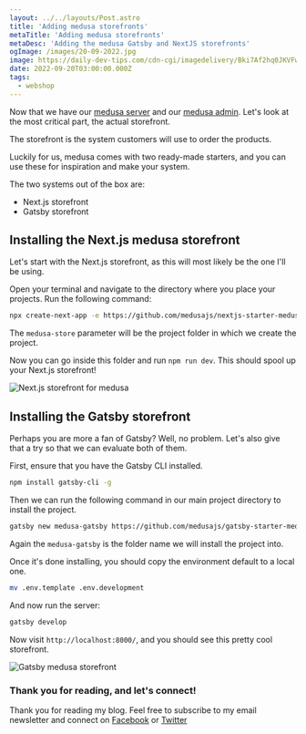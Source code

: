 ```yaml
---
layout: ../../layouts/Post.astro
title: 'Adding medusa storefronts'
metaTitle: 'Adding medusa storefronts'
metaDesc: 'Adding the medusa Gatsby and NextJS storefronts'
ogImage: /images/20-09-2022.jpg
image: https://daily-dev-tips.com/cdn-cgi/imagedelivery/Bki7Af2hq0JKVFw1XYYMQg/b871c517-a42d-487e-b4c3-416d7b6f6400
date: 2022-09-20T03:00:00.000Z
tags:
  - webshop
---
```


Now that we have our [medusa server](https://daily-dev-tips.com/posts/setting-up-the-medusa-server/) and our [medusa admin](https://daily-dev-tips.com/posts/adding-the-medusa-admin-dashboard/). Let's look at the most critical part, the actual storefront.

The storefront is the system customers will use to order the products.

Luckily for us, medusa comes with two ready-made starters, and you can use these for inspiration and make your system.

The two systems out of the box are:

- Next.js storefront
- Gatsby storefront

## Installing the Next.js medusa storefront

Let's start with the Next.js storefront, as this will most likely be the one I'll be using.

Open your terminal and navigate to the directory where you place your projects.
Run the following command:

```bash
npx create-next-app -e https://github.com/medusajs/nextjs-starter-medusa medusa-store
```

The `medusa-store` parameter will be the project folder in which we create the project.

Now you can go inside this folder and run `npm run dev`. This should spool up your Next.js storefront!

![Next.js storefront for medusa](https://cdn.hashnode.com/res/hashnode/image/upload/v1662789474986/mf53GMO6h.png)

## Installing the Gatsby storefront

Perhaps you are more a fan of Gatsby?
Well, no problem. Let's also give that a try so that we can evaluate both of them.

First, ensure that you have the Gatsby CLI installed.

```bash
npm install gatsby-cli -g
```

Then we can run the following command in our main project directory to install the project.

```bash
gatsby new medusa-gatsby https://github.com/medusajs/gatsby-starter-medusa
```

Again the `medusa-gatsby` is the folder name we will install the project into.

Once it's done installing, you should copy the environment default to a local one.

```bash
mv .env.template .env.development
```

And now run the server:

```bash
gatsby develop
```

Now visit `http://localhost:8000/`, and you should see this pretty cool storefront.

![Gatsby medusa storefront](https://cdn.hashnode.com/res/hashnode/image/upload/v1662790088999/rJROsr-fu.png)

### Thank you for reading, and let's connect!

Thank you for reading my blog. Feel free to subscribe to my email newsletter and connect on [Facebook](https://www.facebook.com/DailyDevTipsBlog) or [Twitter](https://twitter.com/DailyDevTips1)
